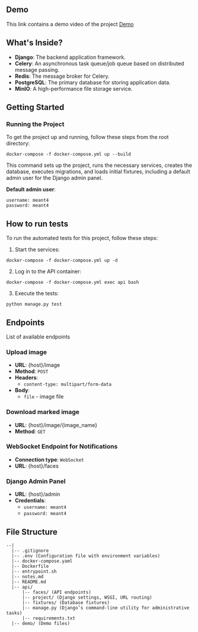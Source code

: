 ## Demo

This link contains a demo video of the project [Demo](https://drive.google.com/file/d/1JY-ngE5wVlzgrTuAnnFrqEfBGCsLnY4s/view?usp=sharing)

## What's Inside?

- **Django**: The backend application framework.
- **Celery**: An asynchronous task queue/job queue based on distributed message passing.
- **Redis**: The message broker for Celery.
- **PostgreSQL**: The primary database for storing application data.
- **MinIO**: A high-performance file storage service.

## Getting Started

### Running the Project

To get the project up and running, follow these steps from the root directory:

```shell
docker-compose -f docker-compose.yml up --build
```

This command sets up the project, runs the necessary services, creates the database, executes migrations, and loads initial fixtures, including a default admin user for the Django admin panel.

**Default admin user**:
```
username: meant4
password: meant4
```

## How to run tests

To run the automated tests for this project, follow these steps:

1. Start the services:
```
docker-compose -f docker-compose.yml up -d
```
2. Log in to the API container:
```
docker-compose -f docker-compose.yml exec api bash
```
3. Execute the tests:
```
python manage.py test
```

## Endpoints

List of available endpoints

### Upload image

- **URL**: {host}/image
- **Method**: `POST`
- **Headers**:
  - `content-type: multipart/form-data`
- **Body**:
  - `file` - image file

### Download marked image

- **URL**: {host}/image/{image_name}
- **Method**: `GET`

### WebSocket Endpoint for Notifications

- **Connection type**: `WebSocket`
- **URL**: {host}/faces

### Django Admin Panel

- **URL**: {host}/admin
- **Credentials**:
  - `username: meant4`
  - `password: meant4`

## File Structure
```
--|
  |-- .gitignore
  |-- .env (Configuration file with environment variables)
  |-- docker-compose.yaml
  |-- Dockerfile
  |-- entrypoint.sh
  |-- notes.md
  |-- README.md
  |-- api/
      |-- faces/ (API endpoints)
      |-- project/ (Django settings, WSGI, URL routing)
      |-- fixtures/ (Database fixtures)
      |-- manage.py (Django’s command-line utility for administrative tasks)
      |-- requirements.txt
  |-- demo/ (Demo files)
```
